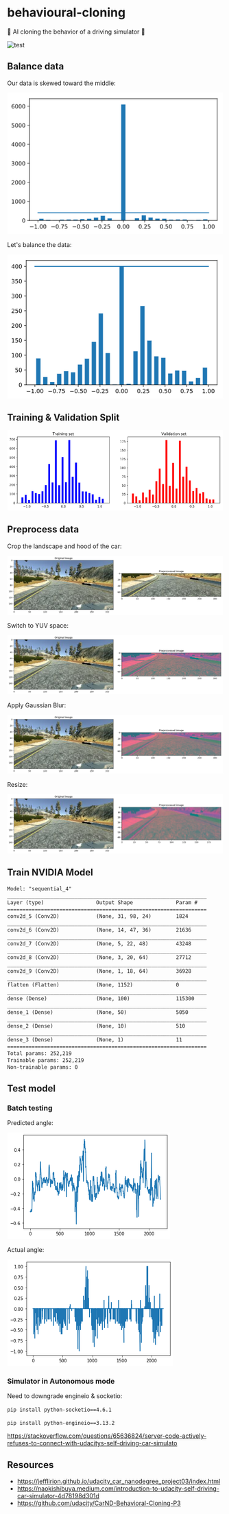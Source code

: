 # behavioural-cloning
🤖 AI cloning the behavior of a driving simulator 🚗

![test](img/behavioural-cloning.gif)

## Balance data

Our data is skewed toward the middle:

![skewed](img/skewed.png)

Let's balance the data:

![balanced](img/balanced.png)

## Training & Validation Split

![split](img/split.png)

## Preprocess data

Crop the landscape and hood of the car:

![preprocess](img/preprocess.png)

Switch to YUV space:

![preprocess2](img/preprocess2.png)

Apply Gaussian Blur:

![preprocess3](img/preprocess3.png)

Resize: 

![preprocess4](img/preprocess4.png)

## Train NVIDIA Model
```
Model: "sequential_4"
_________________________________________________________________
Layer (type)                 Output Shape              Param #   
=================================================================
conv2d_5 (Conv2D)            (None, 31, 98, 24)        1824      
_________________________________________________________________
conv2d_6 (Conv2D)            (None, 14, 47, 36)        21636     
_________________________________________________________________
conv2d_7 (Conv2D)            (None, 5, 22, 48)         43248     
_________________________________________________________________
conv2d_8 (Conv2D)            (None, 3, 20, 64)         27712     
_________________________________________________________________
conv2d_9 (Conv2D)            (None, 1, 18, 64)         36928     
_________________________________________________________________
flatten (Flatten)            (None, 1152)              0         
_________________________________________________________________
dense (Dense)                (None, 100)               115300    
_________________________________________________________________
dense_1 (Dense)              (None, 50)                5050      
_________________________________________________________________
dense_2 (Dense)              (None, 10)                510       
_________________________________________________________________
dense_3 (Dense)              (None, 1)                 11        
=================================================================
Total params: 252,219
Trainable params: 252,219
Non-trainable params: 0
```

## Test model

### Batch testing

Predicted angle:

![predicted](img/predicted.png)

Actual angle:

![steering](img/steering.png)


### Simulator in Autonomous mode

Need to downgrade engineio & socketio:

`pip install python-socketio==4.6.1`

`pip install python-engineio==3.13.2`

https://stackoverflow.com/questions/65636824/server-code-actively-refuses-to-connect-with-udacitys-self-driving-car-simulato


## Resources

* https://jefflirion.github.io/udacity_car_nanodegree_project03/index.html
* https://naokishibuya.medium.com/introduction-to-udacity-self-driving-car-simulator-4d78198d301d
* https://github.com/udacity/CarND-Behavioral-Cloning-P3